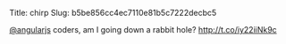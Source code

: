 Title: chirp
Slug: b5be856cc4ec7110e81b5c7222decbc5

<a href="http://twitter.com/angularjs">@angularjs</a> coders, am I going down a rabbit hole? <a href="http://t.co/iy22iiNk9c">http://t.co/iy22iiNk9c</a>
